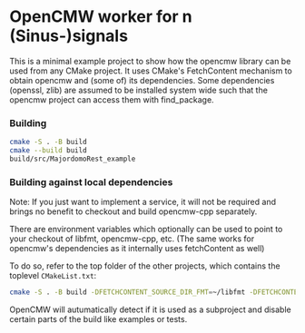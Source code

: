 # OpenCMW worker for n (Sinus-)signals

This is a minimal example project to show how the opencmw library can be used from any CMake project.
It uses CMake's FetchContent mechanism to obtain opencmw and (some of) its dependencies.
Some dependencies (openssl, zlib) are assumed to be installed system wide such that the opencmw project can access them with find_package.

### Building

```bash
cmake -S . -B build
cmake --build build
build/src/MajordomoRest_example
```

### Building against local dependencies

Note: If you just want to implement a service, it will not be required and brings no benefit to checkout and build opencmw-cpp separately.

There are environment variables which optionally can be used to point to your checkout of libfmt, opencmw-cpp, etc.
(The same works for opencmw's dependencies as it internally uses fetchContent as well)

To do so, refer to the top folder of the other projects, which contains the toplevel `CMakeList.txt`:

```bash
cmake -S . -B build -DFETCHCONTENT_SOURCE_DIR_FMT=~/libfmt -DFETCHCONTENT_SOURCE_DIR_OPENCMW-CPP=~/opencmw-cpp
```

OpenCMW will autumatically detect if it is used as a subproject and disable certain parts of the build like examples or tests.
